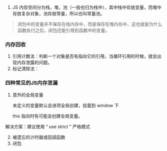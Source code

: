 1. JS 内存空间分为栈，堆，池（一般也归为栈中），其中栈中存放变量，而堆中存放复杂对象，池存放常量，所以也叫常量池。

> 闭包中的变量并不保存在栈内存中，而是保存在堆内存中，这也就是为什么函数执行之后，闭包还能引用到函数中的变量。

###  内存回收

1. 引用计数法：判断一个对象是否有指向它的引用，当循环引用的时候，就会出现内存泄露的问题。
2. 标记清除法：

### 四种常见的JS内存泄漏

1. 意外的全局变量

   未定义的变量默认会进项全局创建，挂载到 window 下

   this 指向时有可能会创建全局变量。

解决方案：建议使用 “ use strict ” 严格模式

2. 被遗忘的计时器或回调函数
3. 闭包

